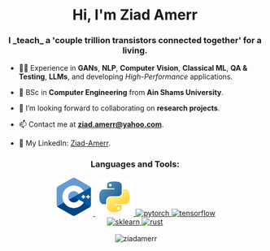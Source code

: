 <h1 align="center">Hi, I'm Ziad Amerr</h1>
<h3 align="center">I _teach_ a 'couple trillion transistors connected together' for a living.</h3>

- 👨‍💻 Experience in **GANs**, **NLP**, **Computer Vision**, **Classical ML**, **QA & Testing**, **LLMs**, and developing *High-Performance* applications.

- 🌱 BSc in **Computer Engineering** from **Ain Shams University**.

- 🤝 I’m looking forward to collaborating on **research projects**.

- 📫 Contact me at **ziad.amerr@yahoo.com**.

- 📄 My LinkedIn: [Ziad-Amerr](https://www.linkedin.com/in/ziad-amerr).

<h3 align="center">Languages and Tools:</h3>

<p align="center">
  <a href="https://isocpp.org/">
    <img src="https://raw.githubusercontent.com/devicons/devicon/master/icons/cplusplus/cplusplus-original.svg" alt="cplusplus" width="15%" height="20%"/>
  </a>
  </a>
  <a href="https://www.python.org" target="_blank" rel="noreferrer">
    <img src="https://raw.githubusercontent.com/devicons/devicon/master/icons/python/python-original.svg" alt="python" width="15%" height="20%"/>
  </a>
  <a href="https://pytorch.org/" target="_blank" rel="noreferrer">
    <img src="https://www.vectorlogo.zone/logos/pytorch/pytorch-icon.svg" alt="pytorch" width="15%" height="20%"/>
  </a>
  <a href="https://www.tensorflow.org" target="_blank" rel="noreferrer">
    <img src="https://www.vectorlogo.zone/logos/tensorflow/tensorflow-icon.svg" alt="tensorflow" width="15%" height="20%"/>
  </a>
  <br>
  <a href="https://scikit-learn.org/" target="_blank" rel="noreferrer">
    <img src="https://raw.githubusercontent.com/scikit-learn/scikit-learn/main/doc/logos/scikit-learn-logo.png" alt="sklearn" width="35%" height="35%"/>
  </a>
  <a href="https://www.rust-lang.org/" target="_blank" rel="noreferrer">
    <img src="https://www.rust-lang.org/logos/rust-logo-512x512.png" alt="rust" width="20%" height="20%"/>
  </a>
</p>


<p align="center">&nbsp;<img align="center" src="https://github-readme-stats.vercel.app/api?username=ziadamerr&theme=github_dark&show_icons=true&locale=en" alt="ziadamerr" /></p>
